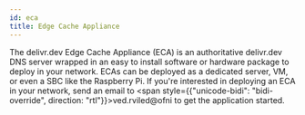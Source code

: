 ```yaml
---
id: eca
title: Edge Cache Appliance
---
```


The delivr.dev Edge Cache Appliance (ECA) is an authoritative delivr.dev DNS server wrapped in an easy to install software or hardware package to deploy in your network. ECAs can be deployed as a dedicated server, VM, or even a SBC like the Raspberry Pi. If you're interested in deploying an ECA in your network, send an email to <span style={{"unicode-bidi": "bidi-override", direction: "rtl"}}>ved.rviled@ofni</span> to get the application started.   

